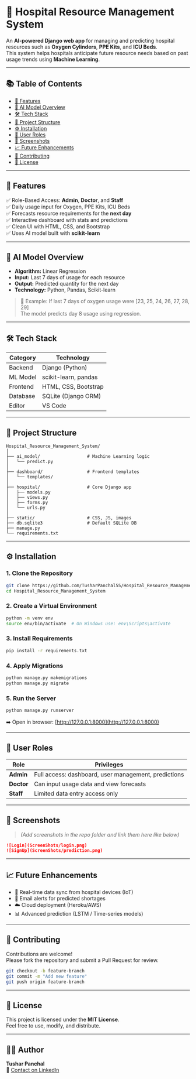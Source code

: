 
# 🏥 Hospital Resource Management System

An **AI-powered Django web app** for managing and predicting hospital resources such as **Oxygen Cylinders**, **PPE Kits**, and **ICU Beds**.  
This system helps hospitals anticipate future resource needs based on past usage trends using **Machine Learning**.

---

## 📚 Table of Contents

- [🚀 Features](#-features)
- [🧠 AI Model Overview](#-ai-model-overview)
- [🛠️ Tech Stack](#️-tech-stack)
- [📁 Project Structure](#-project-structure)
- [⚙️ Installation](#️-installation)
- [👥 User Roles](#-user-roles)
- [📸 Screenshots](#-screenshots)
- [📈 Future Enhancements](#-future-enhancements)
- [🤝 Contributing](#-contributing)
- [📄 License](#-license)

---

## 🚀 Features

✅ Role-Based Access: **Admin**, **Doctor**, and **Staff**  
✅ Daily usage input for Oxygen, PPE Kits, ICU Beds  
✅ Forecasts resource requirements for the **next day**  
✅ Interactive dashboard with stats and predictions  
✅ Clean UI with HTML, CSS, and Bootstrap  
✅ Uses AI model built with **scikit-learn**

---

## 🧠 AI Model Overview

- **Algorithm:** Linear Regression  
- **Input:** Last 7 days of usage for each resource  
- **Output:** Predicted quantity for the next day  
- **Technology:** Python, Pandas, Scikit-learn  

> 📌 Example: If last 7 days of oxygen usage were [23, 25, 24, 26, 27, 28, 29]  
> The model predicts day 8 usage using regression.

---

## 🛠️ Tech Stack

| Category      | Technology            |
|---------------|------------------------|
| Backend       | Django (Python)        |
| ML Model      | scikit-learn, pandas   |
| Frontend      | HTML, CSS, Bootstrap   |
| Database      | SQLite (Django ORM)    |
| Editor        | VS Code                |

---

## 📁 Project Structure

```
Hospital_Resource_Management_System/
│
├── ai_model/                  # Machine Learning logic
│   └── predict.py
│
├── dashboard/                 # Frontend templates
│   └── templates/
│
├── hospital/                  # Core Django app
│   ├── models.py
│   ├── views.py
│   ├── forms.py
│   └── urls.py
│
├── static/                    # CSS, JS, images
├── db.sqlite3                 # Default SQLite DB
├── manage.py
└── requirements.txt
```

---

## ⚙️ Installation

### 1. Clone the Repository

```bash
git clone https://github.com/TusharPanchal55/Hospital_Resource_Management_System.git
cd Hospital_Resource_Management_System
```

### 2. Create a Virtual Environment

```bash
python -m venv env
source env/bin/activate  # On Windows use: env\Scripts\activate
```

### 3. Install Requirements

```bash
pip install -r requirements.txt
```

### 4. Apply Migrations

```bash
python manage.py makemigrations
python manage.py migrate
```

### 5. Run the Server

```bash
python manage.py runserver
```

➡️ Open in browser: [http://127.0.0.1:8000](http://127.0.0.1:8000)

---

## 👥 User Roles

| Role    | Privileges |
|---------|------------|
| **Admin** | Full access: dashboard, user management, predictions |
| **Doctor** | Can input usage data and view forecasts |
| **Staff** | Limited data entry access only |

---

## 📸 Screenshots

> *(Add screenshots in the repo folder and link them here like below)*

```markdown
![Login](ScreenShots/login.png)
![SignUp](ScreenShots/prediction.png)
```

---

## 📈 Future Enhancements

- 🔄 Real-time data sync from hospital devices (IoT)
- 📨 Email alerts for predicted shortages
- ☁️ Cloud deployment (Heroku/AWS)
- 📊 Advanced prediction (LSTM / Time-series models)

---

## 🤝 Contributing

Contributions are welcome!  
Please fork the repository and submit a Pull Request for review.

```bash
git checkout -b feature-branch
git commit -m "Add new feature"
git push origin feature-branch
```

---

## 📄 License

This project is licensed under the **MIT License**.  
Feel free to use, modify, and distribute.

---

## 🙋‍♂️ Author

**Tushar Panchal**  
📧 [Contact on LinkedIn](https://www.linkedin.com/in/tusharpanchal55)
